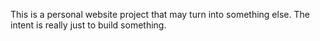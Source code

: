 This is a personal website project that may turn into something else. The intent is really just to build something.
